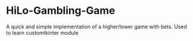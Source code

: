 # HiLo-Gambling-Game

A quick and simple implementation of a higher/lower game with bets.
Used to learn customtkinter module

